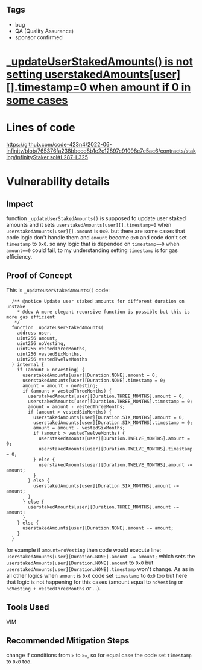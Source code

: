 ## Tags

- bug
- QA (Quality Assurance)
- sponsor confirmed

# [_updateUserStakedAmounts() is not setting userstakedAmounts[user][].timestamp=0 when amount if 0 in some cases](https://github.com/code-423n4/2022-06-infinity-findings/issues/116) 

# Lines of code

https://github.com/code-423n4/2022-06-infinity/blob/765376fa238bbccd8b1e2e12897c91098c7e5ac6/contracts/staking/InfinityStaker.sol#L287-L325


# Vulnerability details

## Impact
function `_updateUserStakedAmounts()` is supposed to update user staked amounts and it sets `userstakedAmounts[user][].timestamp=0` when `userstakedAmounts[user][].amount` is `0x0`. but there are some cases that code logic don't handle them and `amount` become `0x0` and code don't set `timestamp` to `0x0`.
so any logic that is depended on `timestamp==0` when `amount==0` could fail, to my understanding setting `timestamp` is for gas efficiency.

## Proof of Concept
This is `_updateUserStakedAmounts()` code:
```
  /** @notice Update user staked amounts for different duration on unstake
    * @dev A more elegant recursive function is possible but this is more gas efficient
   */
  function _updateUserStakedAmounts(
    address user,
    uint256 amount,
    uint256 noVesting,
    uint256 vestedThreeMonths,
    uint256 vestedSixMonths,
    uint256 vestedTwelveMonths
  ) internal {
    if (amount > noVesting) {
      userstakedAmounts[user][Duration.NONE].amount = 0;
      userstakedAmounts[user][Duration.NONE].timestamp = 0;
      amount = amount - noVesting;
      if (amount > vestedThreeMonths) {
        userstakedAmounts[user][Duration.THREE_MONTHS].amount = 0;
        userstakedAmounts[user][Duration.THREE_MONTHS].timestamp = 0;
        amount = amount - vestedThreeMonths;
        if (amount > vestedSixMonths) {
          userstakedAmounts[user][Duration.SIX_MONTHS].amount = 0;
          userstakedAmounts[user][Duration.SIX_MONTHS].timestamp = 0;
          amount = amount - vestedSixMonths;
          if (amount > vestedTwelveMonths) {
            userstakedAmounts[user][Duration.TWELVE_MONTHS].amount = 0;
            userstakedAmounts[user][Duration.TWELVE_MONTHS].timestamp = 0;
          } else {
            userstakedAmounts[user][Duration.TWELVE_MONTHS].amount -= amount;
          }
        } else {
          userstakedAmounts[user][Duration.SIX_MONTHS].amount -= amount;
        }
      } else {
        userstakedAmounts[user][Duration.THREE_MONTHS].amount -= amount;
      }
    } else {
      userstakedAmounts[user][Duration.NONE].amount -= amount;
    }
  }
```
for example if `amount=noVesting` then code would execute line: `userstakedAmounts[user][Duration.NONE].amount -= amount;` which sets the `userstakedAmounts[user][Duration.NONE].amount` to `0x0` but `userstakedAmounts[user][Duration.NONE].timestamp` won't change.
As as in all other logics when `amount` is `0x0` code set `timestamp` to `0x0` too but here that logic is not happening for this cases (amount equal to `noVesting` or `noVesting + vestedThreeMonths` or ...).

## Tools Used
VIM

## Recommended Mitigation Steps
change if conditions from `>` to `>=`, so for equal case the code set `timestamp` to `0x0` too.

